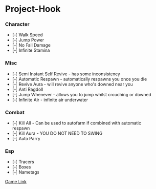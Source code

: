 # Project-Hook
### Character
* [-] Walk Speed
* [-] Jump Power
* [-] No Fall Damage
* [-] Infinite Stamina

### Misc
* [-] Semi Instant Self Revive   -   has some inconsistency
* [-] Automatic Respawn          -   automatically respawns you once you die
* [-] Revive Aura                -   will revive anyone who's downed near you
* [-] Anti Ragdoll
* [-] Jump Whenever              -   allows you to jump whilst crouching or downed
* [-] Infinite Air               -   infinite air underwater

### Combat
* [-] Kill All - Can be used to autofarm if combined with automatic respawn
* [-] Kill Aura - YOU DO NOT NEED TO SWING
* [-] Auto Parry

### Esp
* [-] Tracers
* [-] Boxes
* [-] Nametags

[Game Link](https://www.roblox.com/games/4282985734/redir)
